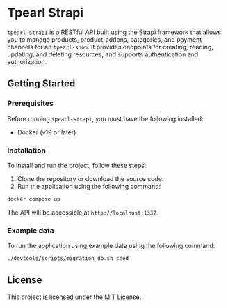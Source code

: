 # Tpearl Strapi

`tpearl-strapi` is a RESTful API built using the Strapi framework that allows you to manage products, product-addons, categories, and payment channels for an `tpearl-shop`. It provides endpoints for creating, reading, updating, and deleting resources, and supports authentication and authorization.

## Getting Started

### Prerequisites

Before running `tpearl-strapi`, you must have the following installed:
- Docker (v19 or later)

### Installation

To install and run the project, follow these steps:

1. Clone the repository or download the source code.
2. Run the application using the following command:

```bash
docker compose up
```

The API will be accessible at `http://localhost:1337`.

### Example data

To run the application using example data using the following command:

```bash
./devtools/scripts/migration_db.sh seed
```

## License
This project is licensed under the MIT License.
